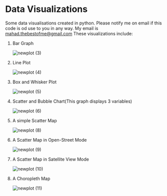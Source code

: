 # Data Visualizations
Some data visualisations created in python. Please notify me on email if this code is od use to you in any way. My email is mahad.thebestofme@gmail.com
These visualizations include:
  1. Bar Graph

     ![newplot (3)](https://github.com/mahadsarfrazbutt/data-visualisations/assets/139609282/d8115d3a-fe45-4d71-b67d-8fe6c678e7ca)

  3. Line Plot

     ![newplot (4)](https://github.com/mahadsarfrazbutt/data-visualisations/assets/139609282/6903331c-d118-4b3e-ad85-3269e7b5dc3b)

  3. Box and Whisker Plot

     ![newplot (5)](https://github.com/mahadsarfrazbutt/data-visualisations/assets/139609282/7fe1969d-e2d7-4e1e-ac3f-c7386de75b72)

  4. Scatter and Bubble Chart(This graph displays 3 variables)

     ![newplot (6)](https://github.com/mahadsarfrazbutt/data-visualisations/assets/139609282/af52f4a4-92c7-44d4-88a2-9fa811d67e3c)

  5. A simple Scatter Map

     ![newplot (8)](https://github.com/mahadsarfrazbutt/data-visualisations/assets/139609282/b0be700a-e995-40de-8cb9-b187f5cba416)

  6. A Scatter Map in Open-Street Mode

      ![newplot (9)](https://github.com/mahadsarfrazbutt/data-visualisations/assets/139609282/e8b66f79-d739-46e8-94cb-a0fe5121e9d2)

  7. A Scatter Map in Satellite View Mode

     ![newplot (10)](https://github.com/mahadsarfrazbutt/data-visualisations/assets/139609282/3522fa0c-381a-4179-b5d1-7874438637f8)

  8. A Choropleth Map

     ![newplot (11)](https://github.com/mahadsarfrazbutt/data-visualisations/assets/139609282/6711a298-6b04-4fd5-a8d1-ad79a89cb599)





